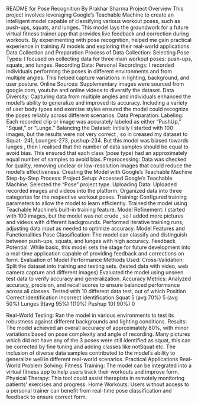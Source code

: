 README for Pose Recognition
By Prakhar Sharma
Project Overview
This project involves leveraging Google’s Teachable Machine to create an intelligent model capable of classifying various workout poses, such as push-ups, squats, and lunges. This model lays the groundwork for a future virtual fitness trainer app that provides live feedback and correction during workouts. By experimenting with pose recognition, helped me gain practical experience in training AI models and exploring their real-world applications.
Data Collection and Preparation
Process of Data Collection:
Selecting Pose Types: I focused on collecting data for three main workout poses: push-ups, squats, and lunges.
Recording Data:
Personal Recordings: I recorded individuals performing the poses in different environments and from multiple angles. This helped capture variations in lighting, background, and user posture.
Online Sources: Supplementary images were sourced from google.com, youtube and online videos to diversify the dataset.
Data Diversity:
Capturing data from multiple angles and individuals enhanced the model’s ability to generalize and improved its accuracy.
Including a variety of user body types and exercise styles ensured the model could recognize the poses reliably across different scenarios.
Data Preparation:
Labeling: Each recorded clip or image was accurately labeled as either “PushUp,” “Squat,” or “Lunge.”
Balancing the Dataset: Initially I started with 100 images, but the results were not very correct , so in creased my dataset to Squat- 241, Lounges-273, pushup-234. But this model was biased towards lunges , then I realised that the number of data samples should be equal to avoid bias. This ensured that each class (pose type) had an approximately equal number of samples to avoid bias.
Preprocessing: Data was checked for quality, removing unclear or low-resolution images that could reduce the model’s effectiveness.
Creating the Model with Google’s Teachable Machine
Step-by-Step Process:
Project Setup:
Accessed Google’s Teachable Machine.
Selected the “Pose” project type.
Uploading Data:
Uploaded recorded images and videos into the platform.
Organized data into three categories for the respective workout poses.
Training:
Configured training parameters to allow the model to learn efficiently.
Trained the model using Teachable Machine’s built-in training feature.
Model Refinement:
I started with 100 images, but the model was not crude , so I added more pictures and videos with different  backgrounds. Performed iterative training runs, adjusting data input as needed to optimize accuracy.
Model Features and Functionalities
Pose Classification: The model can classify and distinguish between push-ups, squats, and lunges with high accuracy.
Feedback Potential: While basic, this model sets the stage for future development into a real-time application capable of providing feedback and corrections on form.
Evaluation of Model Performance
Methods Used:
Cross-Validation:
Split the dataset into training and testing sets. (tested data with video, web camera capture and different images)
Evaluated the model using unseen test data to verify accuracy and generalization.
Accuracy Metrics:
Analyzed accuracy, precision, and recall scores to ensure balanced performance across all classes. Tested with 10 different data test, out of which
Position  Correct identification   Incorrect identification
Squat      5  (avg 70%)             5 (avg 50%)
Lunges     9(avg 95%)               1(10%)
Pushup     10( 90%)                 0

 
Real-World Testing:
Ran the model in various environments to test its robustness against different backgrounds and lighting conditions.
Results:
The model achieved an overall accuracy of approximately 80%, with minor variations based on pose complexity and angle of recording. Many pictures which did not have any of the 3 poses were still identified as squat, this can be corrected by fine tuning and adding classes like notSquat etc.
The inclusion of diverse data samples contributed to the model’s ability to generalize well in different real-world scenarios.
Practical Applications
Real-World Problem Solving:
Fitness Training: The model can be integrated into a virtual fitness app to help users track their workouts and improve form.
Physical Therapy: This tool could assist therapists in remotely monitoring patients’ exercises and progress.
Home Workouts: Users without access to a personal trainer can benefit from real-time pose classification and feedback to ensure correct form.








